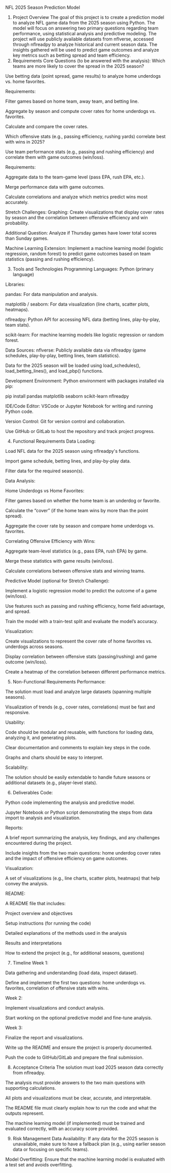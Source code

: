 NFL 2025 Season Prediction Model

1. Project Overview
The goal of this project is to create a prediction model to analyze NFL game data from the 2025 season using Python. The model will focus on answering two primary questions regarding team performance, using statistical analysis and predictive modeling. The project will use publicly available datasets from nflverse, accessed through nflreadpy to analyze historical and current season data. The insights gathered will be used to predict game outcomes and analyze key metrics such as betting spread and team efficiency.
2. Requirements
Core Questions (to be answered with the analysis):
Which teams are more likely to cover the spread in the 2025 season?


Use betting data (point spread, game results) to analyze home underdogs vs. home favorites.


Requirements:


Filter games based on home team, away team, and betting line.


Aggregate by season and compute cover rates for home underdogs vs. favorites.


Calculate and compare the cover rates.


Which offensive stats (e.g., passing efficiency, rushing yards) correlate best with wins in 2025?


Use team performance stats (e.g., passing and rushing efficiency) and correlate them with game outcomes (win/loss).


Requirements:


Aggregate data to the team-game level (pass EPA, rush EPA, etc.).


Merge performance data with game outcomes.


Calculate correlations and analyze which metrics predict wins most accurately.


Stretch Challenges:
Graphing: Create visualizations that display cover rates by season and the correlation between offensive efficiency and win probability.


Additional Question: Analyze if Thursday games have lower total scores than Sunday games.


Machine Learning Extension: Implement a machine learning model (logistic regression, random forest) to predict game outcomes based on team statistics (passing and rushing efficiency).



3. Tools and Technologies
Programming Languages:
Python (primary language)


Libraries:


pandas: For data manipulation and analysis.


matplotlib / seaborn: For data visualization (line charts, scatter plots, heatmaps).


nflreadpy: Python API for accessing NFL data (betting lines, play-by-play, team stats).


scikit-learn: For machine learning models like logistic regression or random forest.


Data Sources:
nflverse: Publicly available data via nflreadpy (game schedules, play-by-play, betting lines, team statistics).


Data for the 2025 season will be loaded using load_schedules(), load_betting_lines(), and load_pbp() functions.


Development Environment:
Python environment with packages installed via pip:


pip install pandas matplotlib seaborn scikit-learn nflreadpy


IDE/Code Editor:
VSCode or Jupyter Notebook for writing and running Python code.


Version Control:
Git for version control and collaboration.


Use GitHub or GitLab to host the repository and track project progress.



4. Functional Requirements
Data Loading:


Load NFL data for the 2025 season using nflreadpy's functions.


Import game schedule, betting lines, and play-by-play data.


Filter data for the required season(s).


Data Analysis:


Home Underdogs vs Home Favorites:


Filter games based on whether the home team is an underdog or favorite.


Calculate the “cover” (if the home team wins by more than the point spread).


Aggregate the cover rate by season and compare home underdogs vs. favorites.


Correlating Offensive Efficiency with Wins:


Aggregate team-level statistics (e.g., pass EPA, rush EPA) by game.


Merge these statistics with game results (win/loss).


Calculate correlations between offensive stats and winning teams.


Predictive Model (optional for Stretch Challenge):


Implement a logistic regression model to predict the outcome of a game (win/loss).


Use features such as passing and rushing efficiency, home field advantage, and spread.


Train the model with a train-test split and evaluate the model’s accuracy.


Visualization:


Create visualizations to represent the cover rate of home favorites vs. underdogs across seasons.


Display correlation between offensive stats (passing/rushing) and game outcome (win/loss).


Create a heatmap of the correlation between different performance metrics.



5. Non-Functional Requirements
Performance:


The solution must load and analyze large datasets (spanning multiple seasons).


Visualization of trends (e.g., cover rates, correlations) must be fast and responsive.


Usability:


Code should be modular and reusable, with functions for loading data, analyzing it, and generating plots.


Clear documentation and comments to explain key steps in the code.


Graphs and charts should be easy to interpret.


Scalability:


The solution should be easily extendable to handle future seasons or additional datasets (e.g., player-level stats).



6. Deliverables
Code:


Python code implementing the analysis and predictive model.


Jupyter Notebook or Python script demonstrating the steps from data import to analysis and visualization.


Reports:


A brief report summarizing the analysis, key findings, and any challenges encountered during the project.


Include insights from the two main questions: home underdog cover rates and the impact of offensive efficiency on game outcomes.


Visualization:


A set of visualizations (e.g., line charts, scatter plots, heatmaps) that help convey the analysis.


README:


A README file that includes:


Project overview and objectives


Setup instructions (for running the code)


Detailed explanations of the methods used in the analysis


Results and interpretations


How to extend the project (e.g., for additional seasons, questions)



7. Timeline
Week 1:


Data gathering and understanding (load data, inspect dataset).


Define and implement the first two questions: home underdogs vs. favorites, correlation of offensive stats with wins.


Week 2:


Implement visualizations and conduct analysis.


Start working on the optional predictive model and fine-tune analysis.


Week 3:


Finalize the report and visualizations.


Write up the README and ensure the project is properly documented.


Push the code to GitHub/GitLab and prepare the final submission.



8. Acceptance Criteria
The solution must load 2025 season data correctly from nflreadpy.


The analysis must provide answers to the two main questions with supporting calculations.


All plots and visualizations must be clear, accurate, and interpretable.


The README file must clearly explain how to run the code and what the outputs represent.


The machine learning model (if implemented) must be trained and evaluated correctly, with an accuracy score provided.



9. Risk Management
Data Availability: If any data for the 2025 season is unavailable, make sure to have a fallback plan (e.g., using earlier season data or focusing on specific teams).


Model Overfitting: Ensure that the machine learning model is evaluated with a test set and avoids overfitting.
